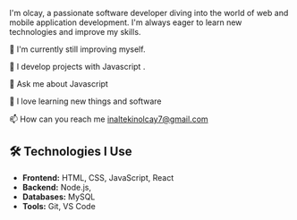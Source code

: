 I'm olcay, a passionate software developer diving into the world of web and mobile application development. I'm always eager to learn new technologies and improve my skills.

🌱 I'm currently  still improving myself.

🔮 I develop projects with  Javascript .

💬 Ask me about Javascript

🤭 I love learning new things and software

📫 How can you reach me inaltekinolcay7@gmail.com

## 🛠️ Technologies I Use

- **Frontend:** HTML, CSS, JavaScript, React
- **Backend:** Node.js, 
- **Databases:** MySQL
- **Tools:** Git, VS Code


<!---
developer-olcay/developer-olcay is a ✨ special ✨ repository because its `README.md` (this file) appears on your GitHub profile.
You can click the Preview link to take a look at your changes.
--->
